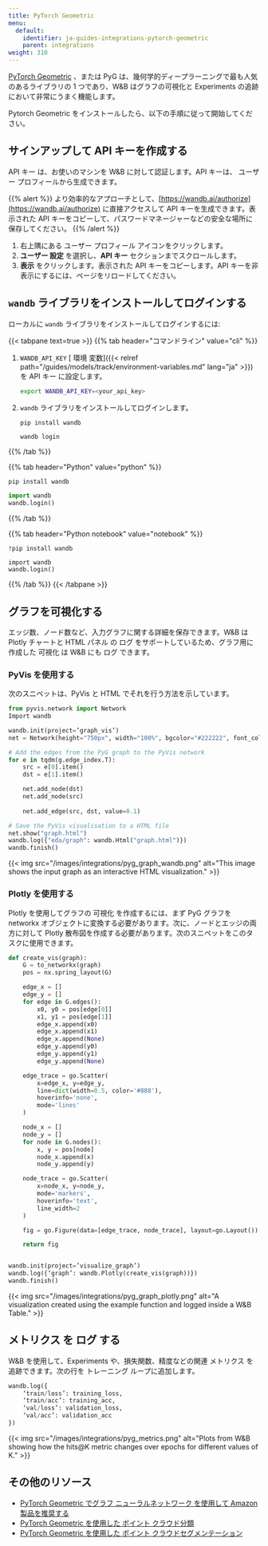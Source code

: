 ```yaml
---
title: PyTorch Geometric
menu:
  default:
    identifier: ja-guides-integrations-pytorch-geometric
    parent: integrations
weight: 310
---
```


[PyTorch Geometric](https://github.com/pyg-team/pytorch_geometric) 、または PyG は、幾何学的ディープラーニングで最も人気のあるライブラリの 1 つであり、W&B はグラフの可視化と Experiments の追跡において非常にうまく機能します。

Pytorch Geometric をインストールしたら、以下の手順に従って開始してください。

## サインアップして API キーを作成する

API キー は、お使いのマシンを W&B に対して認証します。API キーは、 ユーザー プロフィールから生成できます。

{{% alert %}}
より効率的なアプローチとして、[https://wandb.ai/authorize](https://wandb.ai/authorize) に直接アクセスして API キーを生成できます。表示された API キーをコピーして、パスワードマネージャーなどの安全な場所に保存してください。
{{% /alert %}}

1. 右上隅にある ユーザー プロフィール アイコンをクリックします。
2. **ユーザー 設定** を選択し、**API キー** セクションまでスクロールします。
3. **表示** をクリックします。表示された API キーをコピーします。API キーを非表示にするには、ページをリロードしてください。

## `wandb` ライブラリをインストールしてログインする

ローカルに `wandb` ライブラリをインストールしてログインするには:

{{< tabpane text=true >}}
{{% tab header="コマンドライン" value="cli" %}}

1. `WANDB_API_KEY` [ 環境 変数]({{< relref path="/guides/models/track/environment-variables.md" lang="ja" >}}) を API キー に設定します。

    ```bash
    export WANDB_API_KEY=<your_api_key>
    ```

2. `wandb` ライブラリをインストールしてログインします。

    ```shell
    pip install wandb

    wandb login
    ```

{{% /tab %}}

{{% tab header="Python" value="python" %}}

```bash
pip install wandb
```
```python
import wandb
wandb.login()
```

{{% /tab %}}

{{% tab header="Python notebook" value="notebook" %}}

```notebook
!pip install wandb

import wandb
wandb.login()
```

{{% /tab %}}
{{< /tabpane >}}

## グラフを可視化する

エッジ数、ノード数など、入力グラフに関する詳細を保存できます。W&B は Plotly チャートと HTML パネル の ログ をサポートしているため、グラフ用に作成した 可視化 は W&B にも ログ できます。

### PyVis を使用する

次のスニペットは、PyVis と HTML でそれを行う方法を示しています。

```python
from pyvis.network import Network
Import wandb

wandb.init(project=’graph_vis’)
net = Network(height="750px", width="100%", bgcolor="#222222", font_color="white")

# Add the edges from the PyG graph to the PyVis network
for e in tqdm(g.edge_index.T):
    src = e[0].item()
    dst = e[1].item()

    net.add_node(dst)
    net.add_node(src)
    
    net.add_edge(src, dst, value=0.1)

# Save the PyVis visualisation to a HTML file
net.show("graph.html")
wandb.log({"eda/graph": wandb.Html("graph.html")})
wandb.finish()
```

{{< img src="/images/integrations/pyg_graph_wandb.png" alt="This image shows the input graph as an interactive HTML visualization." >}}

### Plotly を使用する

Plotly を使用してグラフの 可視化 を作成するには、まず PyG グラフを networkx オブジェクトに変換する必要があります。次に、ノードとエッジの両方に対して Plotly 散布図を作成する必要があります。次のスニペットをこのタスクに使用できます。

```python
def create_vis(graph):
    G = to_networkx(graph)
    pos = nx.spring_layout(G)

    edge_x = []
    edge_y = []
    for edge in G.edges():
        x0, y0 = pos[edge[0]]
        x1, y1 = pos[edge[1]]
        edge_x.append(x0)
        edge_x.append(x1)
        edge_x.append(None)
        edge_y.append(y0)
        edge_y.append(y1)
        edge_y.append(None)

    edge_trace = go.Scatter(
        x=edge_x, y=edge_y,
        line=dict(width=0.5, color='#888'),
        hoverinfo='none',
        mode='lines'
    )

    node_x = []
    node_y = []
    for node in G.nodes():
        x, y = pos[node]
        node_x.append(x)
        node_y.append(y)

    node_trace = go.Scatter(
        x=node_x, y=node_y,
        mode='markers',
        hoverinfo='text',
        line_width=2
    )

    fig = go.Figure(data=[edge_trace, node_trace], layout=go.Layout())

    return fig


wandb.init(project=’visualize_graph’)
wandb.log({‘graph’: wandb.Plotly(create_vis(graph))})
wandb.finish()
```

{{< img src="/images/integrations/pyg_graph_plotly.png" alt="A visualization created using the example function and logged inside a W&B Table." >}}

## メトリクス を ログ する

W&B を使用して、Experiments や、損失関数、精度などの関連 メトリクス を追跡できます。次の行を トレーニング ループに追加します。

```python
wandb.log({
	‘train/loss’: training_loss,
	‘train/acc’: training_acc,
	‘val/loss’: validation_loss,
	‘val/acc’: validation_acc
})
```

{{< img src="/images/integrations/pyg_metrics.png" alt="Plots from W&B showing how the hits@K metric changes over epochs for different values of K." >}}

## その他のリソース

- [PyTorch Geometric でグラフ ニューラルネットワーク を使用して Amazon 製品を推奨する](https://wandb.ai/manan-goel/gnn-recommender/reports/Recommending-Amazon-Products-using-Graph-Neural-Networks-in-PyTorch-Geometric--VmlldzozMTA3MzYw#what-does-the-data-look-like?)
- [PyTorch Geometric を使用した ポイント クラウド分類](https://wandb.ai/geekyrakshit/pyg-point-cloud/reports/Point-Cloud-Classification-using-PyTorch-Geometric--VmlldzozMTExMTE3)
- [PyTorch Geometric を使用した ポイント クラウドセグメンテーション](https://wandb.ai/wandb/point-cloud-segmentation/reports/Point-Cloud-Segmentation-using-Dynamic-Graph-CNN--VmlldzozMTk5MDcy)
